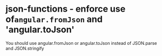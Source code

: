 # json-functions - enforce use of`angular.fromJson` and 'angular.toJson'

You should use angular.fromJson or angular.toJson instead of JSON.parse and JSON.stringify

